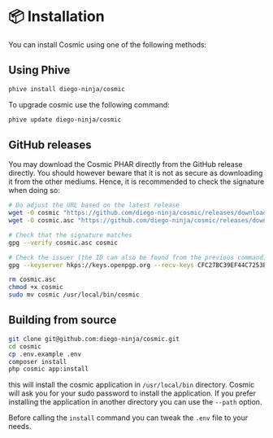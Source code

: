 # 📦 Installation

You can install Cosmic using one of the following methods:

## Using Phive
```bash
phive install diego-ninja/cosmic
```

To upgrade cosmic use the following command:
```bash
phive update diego-ninja/cosmic
```

## GitHub releases
You may download the Cosmic PHAR directly from the GitHub release directly. You should however beware that it is not as secure as downloading it from the other mediums. Hence, it is recommended to check the signature when doing so:

```bash
# Do adjust the URL based on the latest release
wget -O cosmic "https://github.com/diego-ninja/cosmic/releases/download/1.0.0/cosmic.phar"
wget -O cosmic.asc "https://github.com/diego-ninja/cosmic/releases/download/1.0.0/cosmic.phar.asc"

# Check that the signature matches
gpg --verify cosmic.asc cosmic

# Check the issuer (the ID can also be found from the previous command)
gpg --keyserver hkps://keys.openpgp.org --recv-keys CFC27BC39EF44C7253BF9A2CDACB70CB34CD5799

rm cosmic.asc
chmod +x cosmic
sudo mv cosmic /usr/local/bin/cosmic
```

## Building from source
```bash
git clone git@github.com:diego-ninja/cosmic.git
cd cosmic
cp .env.example .env
composer install
php cosmic app:install
```

this will install the cosmic application in `/usr/local/bin` directory.
Cosmic will ask you for your sudo password to install the application. If you prefer installing the application in another directory you can use the `--path` option.

Before calling the `install` command you can tweak the `.env` file to your needs.
